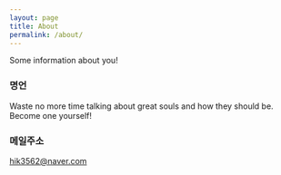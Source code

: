 ```yaml
---
layout: page
title: About
permalink: /about/
---
```


Some information about you!

### 명언

Waste no more time talking about great souls and how they should be. Become one yourself!

### 메일주소

[hik3562@naver.com](mailto:hik3562@naver.com)

<div class="fb-page" 
  data-href="https://www.facebook.com/%EB%9A%B1%EC%8A%A4%ED%83%80%EC%9A%B4-1863523760384462/?modal=admin_todo_tour"
  data-width="350" 
  data-hide-cover="false"
  data-show-facepile="false"></div>
